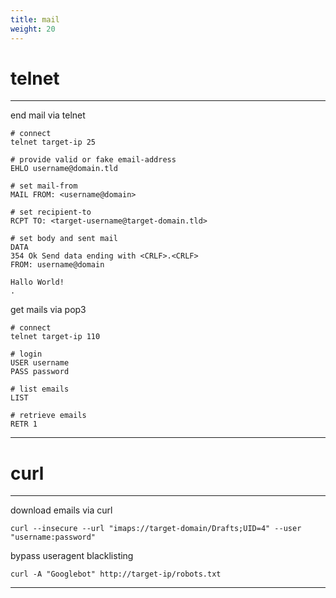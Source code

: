 ```yaml
---
title: mail
weight: 20
---
```


# telnet
----------------

end mail via telnet

```shell
# connect
telnet target-ip 25

# provide valid or fake email-address
EHLO username@domain.tld

# set mail-from
MAIL FROM: <username@domain>

# set recipient-to
RCPT TO: <target-username@target-domain.tld>

# set body and sent mail
DATA
354 Ok Send data ending with <CRLF>.<CRLF>
FROM: username@domain

Hallo World!
.
```

get mails via pop3

```shell
# connect
telnet target-ip 110

# login
USER username
PASS password

# list emails
LIST

# retrieve emails
RETR 1
```
----------------

# curl
----------------

download emails via curl
```shell
curl --insecure --url "imaps://target-domain/Drafts;UID=4" --user "username:password"
```

bypass useragent blacklisting
```shell
curl -A "Googlebot" http://target-ip/robots.txt
```
----------------
